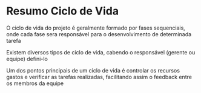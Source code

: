 # Resumo Ciclo de Vida

O ciclo de vida do projeto é geralmente formado por fases sequenciais, onde cada fase sera responsável para o desenvolvimento de determinada tarefa

Existem diversos tipos de ciclo de vida, cabendo o responsável (gerente ou equipe) defini-lo

Um dos pontos principais de um ciclo de vida é controlar os recursos gastos e verificar as tarefas realizadas, facilitando assim o feedback entre os membros
da equipe
